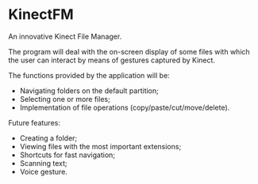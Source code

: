 KinectFM
========

An innovative Kinect File Manager.

The program will deal with the on-screen display of some files with which the user can interact by means of gestures captured by Kinect.

The functions provided by the application will be:
* Navigating folders on the default partition;
* Selecting one or more files;
* Implementation of file operations (copy/paste/cut/move/delete).

Future features:
* Creating a folder;
* Viewing files with the most important extensions;
* Shortcuts for fast navigation;
* Scanning text;
* Voice gesture.
